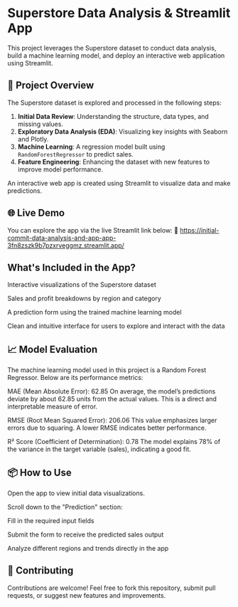 # Superstore Data Analysis & Streamlit App

This project leverages the Superstore dataset to conduct data analysis, build a machine learning model, and deploy an interactive web application using Streamlit.

## 🚀 Project Overview

The Superstore dataset is explored and processed in the following steps:

1. **Initial Data Review**: Understanding the structure, data types, and missing values.
2. **Exploratory Data Analysis (EDA)**: Visualizing key insights with Seaborn and Plotly.
3. **Machine Learning**: A regression model built using `RandomForestRegressor` to predict sales.
4. **Feature Engineering**: Enhancing the dataset with new features to improve model performance.

An interactive web app is created using Streamlit to visualize data and make predictions.


## 🌐 Live Demo
You can explore the app via the live Streamlit link below:
🔗 https://initial-commit-data-analysis-and-app-app-3fn8zszk9b7pzxrveggmz.streamlit.app/


## What's Included in the App?
Interactive visualizations of the Superstore dataset

Sales and profit breakdowns by region and category

A prediction form using the trained machine learning model

Clean and intuitive interface for users to explore and interact with the data

## 📈 Model Evaluation
The machine learning model used in this project is a Random Forest Regressor. Below are its performance metrics:

MAE (Mean Absolute Error): 62.85
On average, the model’s predictions deviate by about 62.85 units from the actual values. This is a direct and interpretable measure of error.

RMSE (Root Mean Squared Error): 206.06
This value emphasizes larger errors due to squaring. A lower RMSE indicates better performance.

R² Score (Coefficient of Determination): 0.78
The model explains 78% of the variance in the target variable (sales), indicating a good fit.

## 📦 How to Use
Open the app to view initial data visualizations.

Scroll down to the "Prediction" section:

Fill in the required input fields

Submit the form to receive the predicted sales output

Analyze different regions and trends directly in the app

## 🤝 Contributing
Contributions are welcome!
Feel free to fork this repository, submit pull requests, or suggest new features and improvements.
